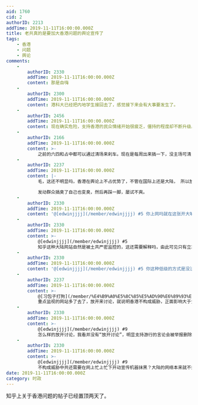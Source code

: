 ```yaml
---
aid: 1760
cid: 2
authorID: 2213
addTime: 2019-11-11T16:00:00.000Z
title: 老共真的是要加大香港问题的舆论宣传了
tags:
    - 香港
    - 问题
    - 舆论
comments:
    -
        authorID: 2330
        addTime: 2019-11-11T16:00:00.000Z
        content: 那是自嗨
    -
        authorID: 2300
        addTime: 2019-11-11T16:00:00.000Z
        content: 港科大已经把内地学生接回去了，感觉接下来会有大事要发生了。
    -
        authorID: 2456
        addTime: 2019-11-11T16:00:00.000Z
        content: 现在确实危险，支持香港的民众情绪开始很疲乏，僵持的程度却不断升级。
    -
        authorID: 2166
        addTime: 2019-11-11T16:00:00.000Z
        content: >-
            之前的六四和占中都可以通过清场来刹车。现在是每周出来搞一下，没主场可清，所以中共目前的战略是釜底抽薪，把人全都抓了，这解释了为何它们攻入大学抓人。
    -
        authorID: 2237
        addTime: 2019-11-11T16:00:00.000Z
        content: |-
            毛，这还不明显吗，香港在舆论上不占优势了，不管在国际上还是大陆， 所以放开来骂了。

            发动群众搞臭了自己也变臭，然后再踩一脚，屡试不爽。
    -
        authorID: 2330
        addTime: 2019-11-11T16:00:00.000Z
        content: '@[edwinjjjj](/member/edwinjjjj) #5 你上网吗就在这张开大嘴巴咧咧，你是不是只被允许上特定的网站？'
    -
        authorID: 2330
        addTime: 2019-11-11T16:00:00.000Z
        content: >-
            @[edwinjjjj](/member/edwinjjjj) #5
            知乎这种大陆网站自然是被土共严密监控的，这还需要解释吗，由此可见只有立场，罔顾事实，说话都不经过大脑。
    -
        authorID: 2330
        addTime: 2019-11-11T16:00:00.000Z
        content: '@[edwinjjjj](/member/edwinjjjj) #5 你这种低级的方式是没法迷惑他人，不能让人信服的，升级一下再来吧'
    -
        authorID: 2237
        addTime: 2019-11-11T16:00:00.000Z
        content: >-
            @[习包子打狗](/member/%E4%B9%A0%E5%8C%85%E5%AD%90%E6%89%93%E7%8B%97) #7
            重点监视的网站多了去了，放开来讨论，就说明香港不构成威胁，正面影响大于负面影响。
    -
        authorID: 2330
        addTime: 2019-11-11T16:00:00.000Z
        content: >-
            @[edwinjjjj](/member/edwinjjjj) #9
            怎么样的放开讨论，我看并没有“放开讨论”，明显支持游行的言论会被举报删除，用户可能都可能给封号，放开给五毛小粉红口嗨吧？
    -
        authorID: 2330
        addTime: 2019-11-11T16:00:00.000Z
        content: >-
            @[edwinjjjj](/member/edwinjjjj) #9
            不构成威胁中共还需要在网上忙上忙下开动宣传机器抹黑？大陆的网络本来就不接受反对言论，被注意到了就会删除封号，只有一种声音，赵家人当然乐意看到粉红言论辱骂哈！
date: 2019-11-11T16:00:00.000Z
category: 时政
---
```


知乎上关于香港问题的帖子已经置顶两天了。
